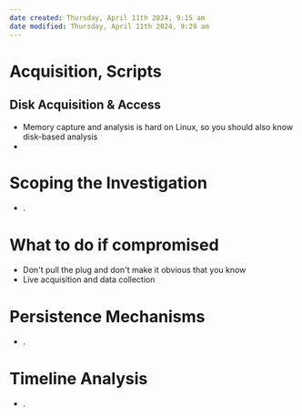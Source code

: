 ```yaml
---
date created: Thursday, April 11th 2024, 9:15 am
date modified: Thursday, April 11th 2024, 9:29 am
---
```


# Acquisition, Scripts
## Disk Acquisition & Access
- Memory capture and analysis is hard on Linux, so you should also know disk-based analysis
- 

# Scoping the Investigation
- .

# What to do if compromised
- Don't pull the plug and don't make it obvious that you know
- Live acquisition and data collection

# Persistence Mechanisms
- .

# Timeline Analysis
- .
